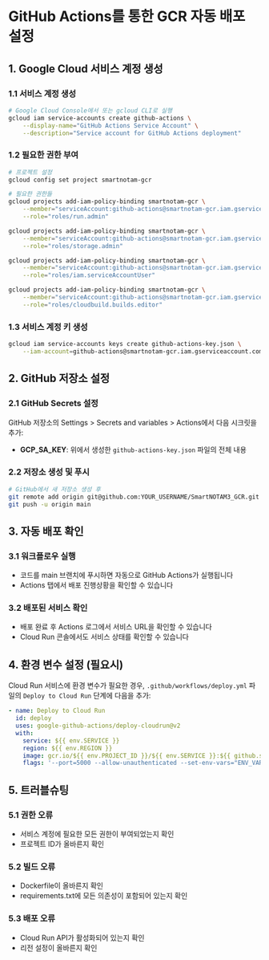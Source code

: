 # GitHub Actions를 통한 GCR 자동 배포 설정

## 1. Google Cloud 서비스 계정 생성

### 1.1 서비스 계정 생성
```bash
# Google Cloud Console에서 또는 gcloud CLI로 실행
gcloud iam service-accounts create github-actions \
    --display-name="GitHub Actions Service Account" \
    --description="Service account for GitHub Actions deployment"
```

### 1.2 필요한 권한 부여
```bash
# 프로젝트 설정
gcloud config set project smartnotam-gcr

# 필요한 권한들
gcloud projects add-iam-policy-binding smartnotam-gcr \
    --member="serviceAccount:github-actions@smartnotam-gcr.iam.gserviceaccount.com" \
    --role="roles/run.admin"

gcloud projects add-iam-policy-binding smartnotam-gcr \
    --member="serviceAccount:github-actions@smartnotam-gcr.iam.gserviceaccount.com" \
    --role="roles/storage.admin"

gcloud projects add-iam-policy-binding smartnotam-gcr \
    --member="serviceAccount:github-actions@smartnotam-gcr.iam.gserviceaccount.com" \
    --role="roles/iam.serviceAccountUser"

gcloud projects add-iam-policy-binding smartnotam-gcr \
    --member="serviceAccount:github-actions@smartnotam-gcr.iam.gserviceaccount.com" \
    --role="roles/cloudbuild.builds.editor"
```

### 1.3 서비스 계정 키 생성
```bash
gcloud iam service-accounts keys create github-actions-key.json \
    --iam-account=github-actions@smartnotam-gcr.iam.gserviceaccount.com
```

## 2. GitHub 저장소 설정

### 2.1 GitHub Secrets 설정
GitHub 저장소의 Settings > Secrets and variables > Actions에서 다음 시크릿을 추가:

- **GCP_SA_KEY**: 위에서 생성한 `github-actions-key.json` 파일의 전체 내용

### 2.2 저장소 생성 및 푸시
```bash
# GitHub에서 새 저장소 생성 후
git remote add origin git@github.com:YOUR_USERNAME/SmartNOTAM3_GCR.git
git push -u origin main
```

## 3. 자동 배포 확인

### 3.1 워크플로우 실행
- 코드를 main 브랜치에 푸시하면 자동으로 GitHub Actions가 실행됩니다
- Actions 탭에서 배포 진행상황을 확인할 수 있습니다

### 3.2 배포된 서비스 확인
- 배포 완료 후 Actions 로그에서 서비스 URL을 확인할 수 있습니다
- Cloud Run 콘솔에서도 서비스 상태를 확인할 수 있습니다

## 4. 환경 변수 설정 (필요시)

Cloud Run 서비스에 환경 변수가 필요한 경우, `.github/workflows/deploy.yml` 파일의 `Deploy to Cloud Run` 단계에 다음을 추가:

```yaml
- name: Deploy to Cloud Run
  id: deploy
  uses: google-github-actions/deploy-cloudrun@v2
  with:
    service: ${{ env.SERVICE }}
    region: ${{ env.REGION }}
    image: gcr.io/${{ env.PROJECT_ID }}/${{ env.SERVICE }}:${{ github.sha }}
    flags: '--port=5000 --allow-unauthenticated --set-env-vars="ENV_VAR1=value1,ENV_VAR2=value2"'
```

## 5. 트러블슈팅

### 5.1 권한 오류
- 서비스 계정에 필요한 모든 권한이 부여되었는지 확인
- 프로젝트 ID가 올바른지 확인

### 5.2 빌드 오류
- Dockerfile이 올바른지 확인
- requirements.txt에 모든 의존성이 포함되어 있는지 확인

### 5.3 배포 오류
- Cloud Run API가 활성화되어 있는지 확인
- 리전 설정이 올바른지 확인
